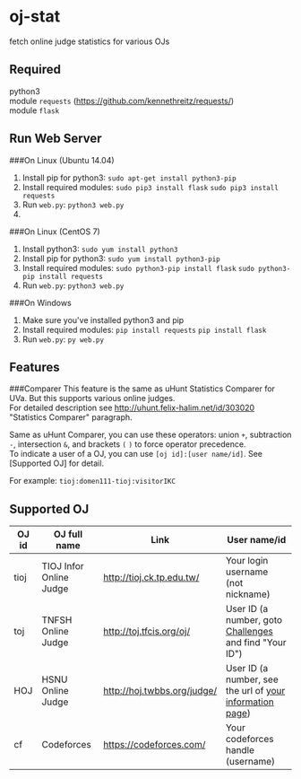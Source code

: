 oj-stat
=================
fetch online judge statistics for various OJs

Required
-------------
python3  
module `requests` (https://github.com/kennethreitz/requests/)  
module `flask`  

Run Web Server
-------------
###On Linux (Ubuntu 14.04)
1. Install pip for python3: `sudo apt-get install python3-pip`
2. Install required modules: `sudo pip3 install flask` `sudo pip3 install requests`
3. Run `web.py`: `python3 web.py`
4. 
###On Linux (CentOS 7)
1. Install python3: `sudo yum install python3`
2. Install pip for python3: `sudo yum install python3-pip`
3. Install required modules: `sudo python3-pip install flask` `sudo python3-pip install requests`
4. Run `web.py`: `python3 web.py`

###On Windows
1. Make sure you've installed python3 and pip
2. Install required modules: `pip install requests` `pip install flask` 
3. Run `web.py`: `py web.py`

Features
-------------
###Comparer
This feature is the same as uHunt Statistics Comparer for UVa. But this supports various online judges.  
For detailed description see http://uhunt.felix-halim.net/id/303020 "Statistics Comparer" paragraph.  
  
Same as uHunt Comparer, you can use these operators: union `+`, subtraction `-`, intersection `&`, and brackets `(` `)` to force operator precedence.  
To indicate a user of a OJ, you can use `[oj id]:[user name/id]`. See [Supported OJ] for detail.  
  
For example: `tioj:domen111-tioj:visitorIKC`

Supported OJ
-------------
| OJ id | OJ full name            | Link                        | User name/id                       |
|-------|-------------------------|-----------------------------|------------------------------------|
| tioj  | TIOJ Infor Online Judge | http://tioj.ck.tp.edu.tw/   | Your login username (not nickname) |
| toj   | TNFSH Online Judge      | http://toj.tfcis.org/oj/    | User ID (a number, goto [Challenges](http://toj.tfcis.org/oj/chal/) and find "Your ID") |
| HOJ   | HSNU Online Judge       | http://hoj.twbbs.org/judge/ | User ID (a number, see the url of [your information page](http://hoj.twbbs.org/judge/user/view/146)) |
| cf    | Codeforces              | https://codeforces.com/     | Your codeforces handle (username)  |
